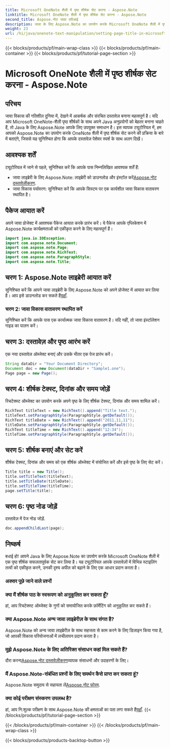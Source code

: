 ```yaml
---
title: Microsoft OneNote शैली में पृष्ठ शीर्षक सेट करना - Aspose.Note
linktitle: Microsoft OneNote शैली में पृष्ठ शीर्षक सेट करना - Aspose.Note
second_title: Aspose.नोट जावा एपीआई
description: जावा के लिए Aspose.Note का उपयोग करके Microsoft OneNote शैली में पृष्ठ शीर्षक सेट करना सीखें। पेशेवर फ़ॉर्मेटिंग के साथ अपने जावा दस्तावेज़ों को उन्नत करें।
weight: 23
url: /hi/java/onenote-text-manipulation/setting-page-title-in-microsoft-onenote-style/
---
```


{{< blocks/products/pf/main-wrap-class >}}
{{< blocks/products/pf/main-container >}}
{{< blocks/products/pf/tutorial-page-section >}}

# Microsoft OneNote शैली में पृष्ठ शीर्षक सेट करना - Aspose.Note

## परिचय
जावा विकास की गतिशील दुनिया में, देखने में आकर्षक और संरचित दस्तावेज़ बनाना महत्वपूर्ण है। यदि आप Microsoft OneNote-शैली पृष्ठ शीर्षकों के साथ अपने Java अनुप्रयोगों को बेहतर बनाना चाहते हैं, तो Java के लिए Aspose.Note आपके लिए उपयुक्त समाधान है। इस व्यापक ट्यूटोरियल में, हम आपको Aspose.Note का उपयोग करके OneNote शैली में पृष्ठ शीर्षक सेट करने की प्रक्रिया के बारे में बताएंगे, जिससे यह सुनिश्चित होगा कि आपके दस्तावेज़ पेशेवर स्पर्श के साथ अलग दिखें।
## आवश्यक शर्तें
ट्यूटोरियल में जाने से पहले, सुनिश्चित करें कि आपके पास निम्नलिखित आवश्यक शर्तें हैं:
-  जावा लाइब्रेरी के लिए Aspose.Note: लाइब्रेरी को डाउनलोड और इंस्टॉल करें[Aspose.नोट दस्तावेज़ीकरण](https://reference.aspose.com/note/java/).
- जावा विकास पर्यावरण: सुनिश्चित करें कि आपके सिस्टम पर एक कार्यशील जावा विकास वातावरण स्थापित है।
## पैकेज आयात करें
अपने जावा प्रोजेक्ट में आवश्यक पैकेज आयात करके प्रारंभ करें। ये पैकेज आपके एप्लिकेशन में Aspose.Note कार्यक्षमताओं को एकीकृत करने के लिए महत्वपूर्ण हैं।
```java
import java.io.IOException;
import com.aspose.note.Document;
import com.aspose.note.Page;
import com.aspose.note.RichText;
import com.aspose.note.ParagraphStyle;
import com.aspose.note.Title;
```
## चरण 1: Aspose.Note लाइब्रेरी आयात करें
 सुनिश्चित करें कि आपने जावा लाइब्रेरी के लिए Aspose.Note को अपने प्रोजेक्ट में आयात कर लिया है। आप इसे डाउनलोड कर सकते हैं[यहाँ](https://releases.aspose.com/note/java/).
### चरण 2: जावा विकास वातावरण स्थापित करें
सुनिश्चित करें कि आपके पास एक कार्यात्मक जावा विकास वातावरण है। यदि नहीं, तो जावा इंस्टॉलेशन गाइड का पालन करें।
## चरण 3: दस्तावेज़ और पृष्ठ आरंभ करें
एक नया दस्तावेज़ ऑब्जेक्ट बनाएं और उसके भीतर एक पेज प्रारंभ करें।
```java
String dataDir = "Your Document Directory";
Document doc = new Document(dataDir + "Sample1.one");
Page page = new Page();
```
## चरण 4: शीर्षक टेक्स्ट, दिनांक और समय जोड़ें
रिचटेक्स्ट ऑब्जेक्ट का उपयोग करके अपने पृष्ठ के लिए शीर्षक टेक्स्ट, दिनांक और समय शामिल करें।
```java
RichText titleText = new RichText().append("Title text.");
titleText.setParagraphStyle(ParagraphStyle.getDefault());
RichText titleDate = new RichText().append("2011,11,11");
titleDate.setParagraphStyle(ParagraphStyle.getDefault());
RichText titleTime = new RichText().append("12:34");
titleTime.setParagraphStyle(ParagraphStyle.getDefault());
```
## चरण 5: शीर्षक बनाएं और सेट करें
शीर्षक टेक्स्ट, दिनांक और समय को एक शीर्षक ऑब्जेक्ट में संयोजित करें और इसे पृष्ठ के लिए सेट करें।
```java
Title title = new Title();
title.setTitleText(titleText);
title.setTitleDate(titleDate);
title.setTitleTime(titleTime);
page.setTitle(title);
```
## चरण 6: पृष्ठ नोड जोड़ें
दस्तावेज़ में पेज नोड जोड़ें.
```java
doc.appendChildLast(page);
```

## निष्कर्ष
बधाई हो! आपने Java के लिए Aspose.Note का उपयोग करके Microsoft OneNote शैली में एक पृष्ठ शीर्षक सफलतापूर्वक सेट कर लिया है। यह ट्यूटोरियल आपके दस्तावेज़ों में विभिन्न स्टाइलिंग तत्वों को एकीकृत करने, उनकी दृश्य अपील को बढ़ाने के लिए एक आधार प्रदान करता है।
### अक्सर पूछे जाने वाले प्रश्नों
### क्या मैं शीर्षक पाठ के स्वरूपण को अनुकूलित कर सकता हूँ?
हां, आप रिचटेक्स्ट ऑब्जेक्ट के गुणों को समायोजित करके फ़ॉर्मेटिंग को अनुकूलित कर सकते हैं।
### क्या Aspose.Note अन्य जावा लाइब्रेरीज़ के साथ संगत है?
Aspose.Note को अन्य जावा लाइब्रेरीज़ के साथ सहजता से काम करने के लिए डिज़ाइन किया गया है, जो आपकी विकास परियोजनाओं में लचीलापन प्रदान करता है।
### मुझे Aspose.Note के लिए अतिरिक्त संसाधन कहां मिल सकते हैं?
 दौरा करना[Aspose.नोट दस्तावेज़ीकरण](https://reference.aspose.com/note/java/)व्यापक संसाधनों और उदाहरणों के लिए।
### मैं Aspose.Note-संबंधित प्रश्नों के लिए समर्थन कैसे प्राप्त कर सकता हूं?
 Aspose.Note समुदाय से सहायता लें[Aspose.नोट फोरम](https://forum.aspose.com/c/note/28).
### क्या कोई परीक्षण संस्करण उपलब्ध है?
 हां, आप नि:शुल्क परीक्षण के साथ Aspose.Note की क्षमताओं का पता लगा सकते हैं[यहाँ](https://releases.aspose.com/).
{{< /blocks/products/pf/tutorial-page-section >}}

{{< /blocks/products/pf/main-container >}}
{{< /blocks/products/pf/main-wrap-class >}}

{{< blocks/products/products-backtop-button >}}
